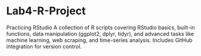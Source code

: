 # Lab4-R-Project
Practicing RStudio A collection of R scripts covering RStudio basics, built-in functions, data manipulation (ggplot2, dplyr, tidyr), and advanced tasks like machine learning, web scraping, and time-series analysis. Includes GitHub integration for version control.
